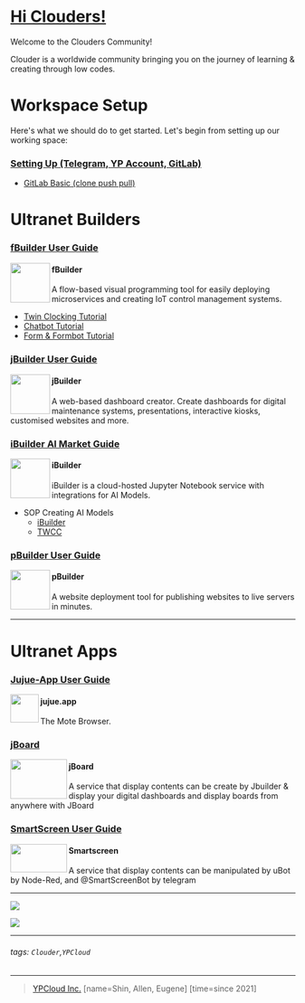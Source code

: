 # [Hi Clouders!](https://clouder.ypcloud.com/)

Welcome to the Clouders Community! 

Clouder is a worldwide community bringing you on the journey of learning & creating through low codes.

# Workspace Setup

Here's what we should do to get started. Let's begin from setting up our working space:

### [Setting Up (Telegram, YP Account, GitLab)](md/Setting%20Up.md)

- [GitLab Basic (clone push pull)](md/git-clone.md)

# Ultranet Builders

### [fBuilder User Guide](https://github.com/motebus/ultrabook/tree/main/Ultranet%20Apps/fBuilder)

<img align="left" width="70" height="70" src="https://i.imgur.com/lWgj5Fr.jpg" />

#### fBuilder
A flow-based visual programming tool for easily deploying microservices and creating IoT control management systems.

- [Twin Clocking Tutorial](md/twin.md)
- [Chatbot Tutorial](md/chatbot.md)  
- [Form & Formbot Tutorial](md/form.md)

### [jBuilder User Guide](https://github.com/motebus/ultrabook/tree/main/Ultranet%20Apps/jBuilder)

<img align="left" height="70" src="https://i.imgur.com/p9jaFdK.png">

#### jBuilder
A web-based dashboard creator. Create dashboards for digital maintenance systems, presentations, interactive kiosks, customised websites and more.

### [iBuilder AI Market Guide](md/aim.md)

<img align="left" height="70" src="https://i.imgur.com/hRUqgoP.png">

#### iBuilder
iBuilder is a cloud-hosted Jupyter Notebook service with integrations for AI Models. 

- SOP Creating AI Models 
  - [iBuilder](md/iBuilder.md)
  - [TWCC](md/TWCC.md)

### [pBuilder User Guide](https://github.com/motebus/ultrabook/blob/main/Ultranet%20Apps/pBuilder%20User%20Guide.md)

<img align="left" height="70" src="https://i.imgur.com/gLlkmXT.png">

#### pBuilder
A website deployment tool for publishing websites to live servers in minutes.

---

# Ultranet Apps

### [Jujue-App User Guide](https://github.com/motebus/ultrabook/blob/main/Ultranet%20Apps/jujue-app%20User%20Guide.md)

<img align="left" height="50" src="https://i.imgur.com/D0BZj5F.png" />

#### jujue.app
The Mote Browser. 

### [jBoard](https://jboard.ypcloud.com/)

<img align="left" width="100" height="70" src="https://i.imgur.com/5rrq8ur.png" />

#### jBoard
A service that display contents can be create by Jbuilder & display your digital dashboards and display boards from anywhere with JBoard

### [SmartScreen User Guide](https://github.com/motebus/ultrabook/blob/main/Ultranet%20Apps/SmartScreen%20User%20Guide.md)

<img align="left" width="100" height="50" src="https://i.imgur.com/Jl3YyH9.png" />

#### Smartscreen
A service that display contents can be manipulated by uBot by Node-Red, and @SmartScreenBot by telegram

---

![](https://user-images.githubusercontent.com/116076967/197033026-8a4f59fb-3a37-4835-9554-ba576401ae97.jpeg)

<img src="https://i.imgur.com/FTdU6lQ.jpg" width=auto height=auto>

---
###### tags: `Clouder`,`YPCloud` 
---
> [YPCloud Inc.](https://www.ypcloud.com)
> [name=Shin, Allen, Eugene]
> [time=since 2021]
